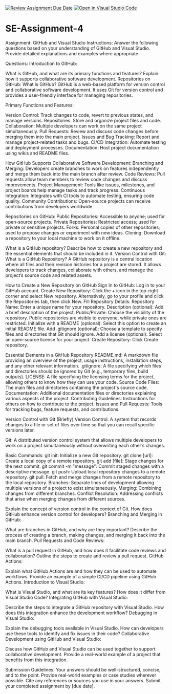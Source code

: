 [![Review Assignment Due Date](https://classroom.github.com/assets/deadline-readme-button-22041afd0340ce965d47ae6ef1cefeee28c7c493a6346c4f15d667ab976d596c.svg)](https://classroom.github.com/a/GvXCZgfk)
[![Open in Visual Studio Code](https://classroom.github.com/assets/open-in-vscode-2e0aaae1b6195c2367325f4f02e2d04e9abb55f0b24a779b69b11b9e10269abc.svg)](https://classroom.github.com/online_ide?assignment_repo_id=15289054&assignment_repo_type=AssignmentRepo)
# SE-Assignment-4
Assignment: GitHub and Visual Studio
Instructions:
Answer the following questions based on your understanding of GitHub and Visual Studio. Provide detailed explanations and examples where appropriate.

Questions:
Introduction to GitHub:

What is GitHub, and what are its primary functions and features? Explain how it supports collaborative software development.
Repositories on GitHub:
        What is GitHub?
GitHub is a web-based platform for version control and collaborative software development. It uses Git for version control and provides a user-friendly interface for managing repositories.

Primary Functions and Features:

Version Control: Track changes to code, revert to previous states, and manage versions.
Repositories: Store and organize project files and code.
Collaboration: Multiple developers can work on the same project simultaneously.
Pull Requests: Review and discuss code changes before merging them into the main project.
Issues and Bug Tracking: Report and manage project-related tasks and bugs.
CI/CD Integration: Automate testing and deployment processes.
Documentation: Host project documentation using wikis and README files.


How GitHub Supports Collaborative Software Development:
Branching and Merging: Developers create branches to work on features independently and merge them back into the main branch after review.
Code Reviews: Pull requests allow team members to review code changes and discuss improvements.
Project Management: Tools like issues, milestones, and project boards help manage tasks and track progress.
Continuous Integration: Integrates with CI tools to automate testing, ensuring code quality.
Community Contributions: Open-source projects can receive contributions from developers worldwide.

Repositories on GitHub:
Public Repositories: Accessible to anyone; used for open-source projects.
Private Repositories: Restricted access; used for private or sensitive projects.
Forks: Personal copies of other repositories; used to propose changes or experiment with new ideas.
Cloning: Download a repository to your local machine to work on it offline.


What is a GitHub repository? Describe how to create a new repository and the essential elements that should be included in it.
Version Control with Git:
      What is a GitHub Repository?
A GitHub repository is a central location where all files and their revision histories for a project are stored. It allows developers to track changes, collaborate with others, and manage the project’s source code and related assets.

How to Create a New Repository on GitHub
Sign In to GitHub: Log in to your GitHub account.
Create New Repository:
Click the + icon in the top-right corner and select New repository.
Alternatively, go to your profile and click the Repositories tab, then click New.
Fill Repository Details:
Repository Name: Enter a unique name for your repository.
Description (optional): Add a brief description of the project.
Public/Private: Choose the visibility of the repository. Public repositories are visible to everyone, while private ones are restricted.
Initialize with a README (optional): Select this option to create an initial README file.
Add .gitignore (optional): Choose a template to specify files and directories that Git should ignore.
Add a license (optional): Select an open-source license for your project.
Create Repository: Click Create repository.

Essential Elements in a GitHub Repository
README.md:
A markdown file providing an overview of the project, usage instructions, installation steps, and any other relevant information.
.gitignore:
A file specifying which files and directories should be ignored by Git (e.g., temporary files, build outputs).
LICENSE:
A file specifying the licensing terms for the project, allowing others to know how they can use your code.
Source Code Files:
The main files and directories containing the project's source code.
Documentation:
Additional documentation files or directories explaining various aspects of the project.
Contributing Guidelines:
Instructions for others on how to contribute to the project.
Issues and Pull Requests:
Tools for tracking bugs, feature requests, and contributions.


Version Control with Git (Briefly)
Version Control: A system that records changes to a file or set of files over time so that you can recall specific versions later.

Git: A distributed version control system that allows multiple developers to work on a project simultaneously without overwriting each other’s changes.

Basic Commands:
git init: Initialize a new Git repository.
git clone [url]: Create a local copy of a remote repository.
git add [file]: Stage changes for the next commit.
git commit -m "message": Commit staged changes with a descriptive message.
git push: Upload local repository changes to a remote repository.
git pull: Fetch and merge changes from a remote repository to the local repository.
Branches: Separate lines of development allowing multiple versions of a project to exist simultaneously.
Merging: Combining changes from different branches.
Conflict Resolution: Addressing conflicts that arise when merging changes from different sources.


Explain the concept of version control in the context of Git. How does GitHub enhance version control for developers?
Branching and Merging in GitHub:

What are branches in GitHub, and why are they important? Describe the process of creating a branch, making changes, and merging it back into the main branch.
Pull Requests and Code Reviews:

What is a pull request in GitHub, and how does it facilitate code reviews and collaboration? Outline the steps to create and review a pull request.
GitHub Actions:

Explain what GitHub Actions are and how they can be used to automate workflows. Provide an example of a simple CI/CD pipeline using GitHub Actions.
Introduction to Visual Studio:

What is Visual Studio, and what are its key features? How does it differ from Visual Studio Code?
Integrating GitHub with Visual Studio:

Describe the steps to integrate a GitHub repository with Visual Studio. How does this integration enhance the development workflow?
Debugging in Visual Studio:

Explain the debugging tools available in Visual Studio. How can developers use these tools to identify and fix issues in their code?
Collaborative Development using GitHub and Visual Studio:

Discuss how GitHub and Visual Studio can be used together to support collaborative development. Provide a real-world example of a project that benefits from this integration.


Submission Guidelines:
Your answers should be well-structured, concise, and to the point.
Provide real-world examples or case studies wherever possible.
Cite any references or sources you use in your answers.
Submit your completed assignment by [due date].
